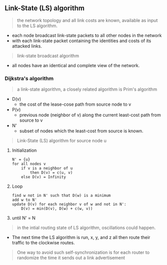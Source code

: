 ## Link-State (LS) algorithm

> the network topology and all link costs are known, available as input to the LS algorithm.

- each node broadcast link-state packets to all other nodes in the network
- with each link-state packet containing the identities and costs of its attacked links.

> link-state broadcast algorithm

- all nodes have an identical and complete view of the network.

### Dijkstra's algorithm
> a link-state algorithm, a closely related algorithm is Prim's algorithm

- D(v)
  - the cost of the lease-cose path from source node to v
- P(v)
  - previous node (neighbor of v) along the current least-cost path from source to v
- N'
  - subset of nodes which the least-cost from source is known.
  
> Link-State (LS) algorithm for source node u
1. Initialization
   ```
   N' = {u}
   for all nodes v
       if v is a neighbor of u
           then D(v) = c(u, v)
       else D(v) = Infinity
   ```
2. Loop
   ```
   find w not in N' such that D(w) is a minimum
   add w to N'
   update D(v) for each neighbor v of w and not in N':
       D(v) = min(D(v), D(w) + c(w, v))
   ```
3. until N' = N

> in the intial routing state of LS algorithm, oscillations could happen.
- The next time the LS algorithm is run, x, y, and z all then route their traffic to the clockwise routes.

> One way to avoid such self-synchronization is for each router to randomize the time it sends out a link advertisement
